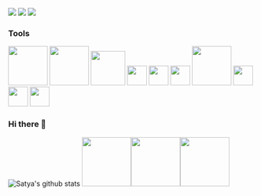 
[<img src="https://img.shields.io/badge/medium-%2312100E.svg?&style=for-the-badge&logo=medium&logoColor=white" />](https://medium.com/@muralidhar.peddireddi)  [<img src="https://img.shields.io/badge/linkedin-%230077B5.svg?&style=for-the-badge&logo=linkedin&logoColor=white" />](https://www.linkedin.com/in/satya-muralidhar-peddireddi-9b312a176/) [<img src = "https://img.shields.io/badge/instagram-%23E4405F.svg?&style=for-the-badge&logo=instagram&logoColor=white">](https://www.instagram.com/satya_muralidhar/) 

### Tools

<img src="https://download.logo.wine/logo/Microsoft_Azure/Microsoft_Azure-Logo.wine.png" width="80"> <img src="https://encrypted-tbn0.gstatic.com/images?q=tbn:ANd9GcQNzMDJI9FJrB_vK07uzy7fZM0VeBNzcVaruQ&usqp=CAU" width="80"> <img src="https://i1.wp.com/www.cloudworkbench.com/wp-content/uploads/2020/10/aws-logo-1.png?fit=517%2C517&ssl=1" width="70"> <img src="https://www.terraform.io/assets/images/og-image-8b3e4f7d.png" width="40">  <img src="https://upload.wikimedia.org/wikipedia/commons/thumb/2/24/Ansible_logo.svg/1200px-Ansible_logo.svg.png" width="40">
<img src="https://brandslogos.com/wp-content/uploads/images/large/docker-logo-black-and-white.png" width="40">
<img src="https://download.logo.wine/logo/Kubernetes/Kubernetes-Logo.wine.png" width="80">
<img src="https://miro.medium.com/max/4000/0*4Z6mwORGhtSAgeQ2.png" width="40"> <img src="https://pbs.twimg.com/profile_images/1146317507/twitter_400x400.png" width="40"> <img src="https://camo.githubusercontent.com/91de473fa3f2f749a56effc3e64f1049d108251f/68747470733a2f2f75706c6f61642e77696b696d656469612e6f72672f77696b6970656469612f636f6d6d6f6e732f7468756d622f632f63332f507974686f6e2d6c6f676f2d6e6f746578742e7376672f37363870782d507974686f6e2d6c6f676f2d6e6f746578742e7376672e706e67" width="40">


### Hi there 👋

![Satya's github stats](https://github-readme-stats.vercel.app/api?username=satyamuralidhar&show_icons=true)
<img src="https://i.giphy.com/media/LMt9638dO8dftAjtco/200.webp" width="100"><img src="https://i.giphy.com/media/KzJkzjggfGN5Py6nkT/200.webp" width="100"><img src="https://i.giphy.com/media/IdyAQJVN2kVPNUrojM/200.webp" width="100">
